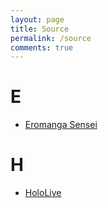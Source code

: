 ```yaml
---
layout: page
title: Source
permalink: /source
comments: true
---
```


# E
- [Eromanga Sensei](https://yourcosplay.github.io/art/categories#Eromanga-Sensei)

# H
- [HoloLive](https://yourcosplay.github.io/art/categories#HoloLive)
